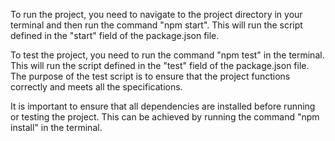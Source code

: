 To run the project, you need to navigate to the project directory in your terminal and then run the command "npm start". This will run the script defined in the "start" field of the package.json file.

To test the project, you need to run the command "npm test" in the terminal. This will run the script defined in the "test" field of the package.json file. The purpose of the test script is to ensure that the project functions correctly and meets all the specifications.

It is important to ensure that all dependencies are installed before running or testing the project. This can be achieved by running the command "npm install" in the terminal.